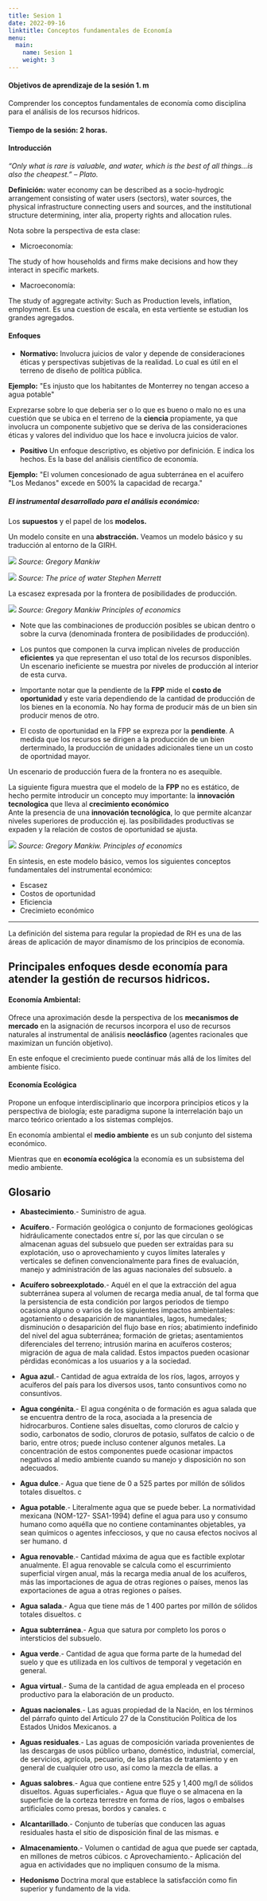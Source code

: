 ```yaml
---
title: Sesion 1
date: 2022-09-16
linktitle: Conceptos fundamentales de Economía
menu:
  main:
    name: Sesion 1
    weight: 3
---
```

#### Objetivos de aprendizaje de la sesión 1.  m

Comprender los conceptos fundamentales de economía como disciplina para el análisis de los recursos hídricos. 

#### Tiempo de la sesión: 2 horas. 


#### Introducción 


*“Only what is rare is valuable, and water, which is the best of all things…is also the cheapest.” – Plato.*

**Definición:** water economy can be described as a socio-hydrogic arrangement consisting of water users (sectors), water sources, the physical
infrastructure connecting users and sources, and the institutional structure determining, inter alia, property rights and allocation rules.

Nota sobre la perspectiva de esta clase: 

+ Microeconomía: 

The study of how households and firms make decisions and how they interact in specific markets.

+ Macroeconomía: 

The study of aggregate activity: Such as Production levels, inflation, employment.
Es una cuestion de escala, en esta vertiente se estudian los grandes agregados.


#### Enfoques 

+ **Normativo:** Involucra juicios de valor y depende de consideraciones éticas y perspectivas subjetivas de la realidad. Lo cual es útil en el terreno de diseño de política pública. 

**Ejemplo:** "Es injusto que los habitantes de Monterrey no tengan acceso a agua potable"

Exprezarse sobre lo que deberia ser o lo  que es bueno o malo no es una cuestión que se ubica en el terreno de la **ciencia** propiamente, ya que involucra un componente subjetivo que se deriva de las consideraciones éticas y valores del individuo que los hace e involucra juicios de valor. 

+ **Positivo** Un enfoque descriptivo, es objetivo por definición. E indica los hechos. Es la base del análisis científico de economía. 

**Ejemplo:** "El volumen concesionado de agua subterránea en el acuifero "Los Medanos" excede en 500%  la capacidad de recarga." 



##### El instrumental desarrollado para el análisis económico:


Los **supuestos** y el papel de los **modelos.**

Un modelo consite en una **abstracción.** Veamos un modelo básico y su traducción al entorno de la GIRH. 

![](/img/circular.jpg)
*Source: Gregory Mankiw*

![](/img/hydrological_model.jpg)
*Source: The price of water Stephen Merrett*


La escasez expresada por la frontera de posibilidades de producción. 

![](/img/PPF.jpg)
*Source: Gregory Mankiw Principles of economics*

+ Note que las combinaciones de producción posibles se ubican dentro o sobre la curva (denominada frontera de posibilidades de producción).

+ Los puntos que componen la curva implican niveles de producción **eficientes** ya que representan el uso total de los recursos disponibles. Un escenario ineficiente se muestra por niveles de producción al interior de esta curva.

+ Importante notar que la pendiente de la **FPP** mide el **costo de oportunidad** y este varia dependiendo de la cantidad de producción de los bienes en la economía. No hay forma de producir más de un bien sin producir menos de otro. 

+ El costo de oportunidad en la FPP se expreza  por la **pendiente**. A medida que los recursos se dirigen a la producción de un bien derterminado, la producción de unidades adicionales tiene un un costo de oportnidad mayor.    

Un escenario de producción fuera de la frontera no es asequible.

La siguiente figura muestra que el modelo de la **FPP** no es estático, de hecho permite introducir un concepto muy importante: la **innovación tecnologica** que lleva al **crecimiento económico**  
Ante la presencia de una **innovación tecnológica**, lo que permite alcanzar niveles superiores de producción ej. las posibilidades productivas se expaden y la relación de costos de oportunidad se ajusta. 

![](/img/PPF2.jpg)
*Source: Gregory Mankiw. Principles of economics* 

En síntesis, en este modelo básico, vemos los siguientes conceptos fundamentales del instrumental económico: 

+ Escasez
+ Costos de oportunidad
+ Eficiencia
+ Crecimieto económico

----------

La definición del sistema para regular la propiedad de RH es una de las áreas de aplicación de mayor dinamísmo de los principios de economía. 


## Principales enfoques desde economía para atender la gestión de recursos hidricos.

#### Economía Ambiental: 

Ofrece una aproximación desde la perspectiva de los **mecanismos de mercado** en la asignación de recursos incorpora el uso de recursos 
naturales al instrumental de análisis 
**neoclásfico** (agentes racionales que maximizan un función objetivo).

En este enfoque el crecimiento 
puede continuar más allá de los límites 
del ambiente físico.


#### Economía Ecológica

Propone un enfoque interdisciplinario que incorpora principios eticos y la perspectiva de biología; este paradigma supone la interrelación bajo un marco teórico orientado a los sistemas 
complejos.

En economía ambiental el **medio ambiente** es un sub conjunto del sistema económico.

Mientras que en **economía ecológica** la economía es un subsistema del medio ambiente.


## Glosario

* **Abastecimiento**.- Suministro de agua.

* **Acuífero**.- Formación geológica o conjunto de formaciones geológicas hidráulicamente conectados
entre sí, por las que circulan o se almacenan aguas
del subsuelo que pueden ser extraídas para su explotación, uso o aprovechamiento y cuyos límites laterales y verticales se definen convencionalmente para fines de evaluación, manejo y administración
de las aguas nacionales del subsuelo. a

* **Acuífero sobreexplotado**.- Aquél en el que la extracción del agua subterránea supera al volumen
de recarga media anual, de tal forma que la persistencia de esta condición por largos periodos de
tiempo ocasiona alguno o varios de los siguientes
impactos ambientales: agotamiento o desaparición
de manantiales, lagos, humedales; disminución o
desaparición del flujo base en ríos; abatimiento indefinido del nivel del agua subterránea; formación
de grietas; asentamientos diferenciales del terreno;
intrusión marina en acuíferos costeros; migración
de agua de mala calidad. Estos impactos pueden
ocasionar pérdidas económicas a los usuarios y a
la sociedad.

* **Agua azul**.- Cantidad de agua extraída de los ríos,
lagos, arroyos y acuíferos del país para los diversos
usos, tanto consuntivos como no consuntivos.

* **Agua congénita**.- El agua congénita o de formación
es agua salada que se encuentra dentro de la roca,
asociada a la presencia de hidrocarburos. Contiene sales disueltas, como cloruros de calcio y sodio,
carbonatos de sodio, cloruros de potasio, sulfatos
de calcio o de bario, entre otros; puede incluso contener algunos metales. La concentración de estos
componentes puede ocasionar impactos negativos
al medio ambiente cuando su manejo y disposición
no son adecuados. 

* **Agua dulce**.- Agua que tiene de 0 a 525 partes por
millón de sólidos totales disueltos. c

* **Agua potable**.- Literalmente agua que se puede beber. La normatividad mexicana (NOM-127-
SSA1-1994) define el agua para uso y consumo humano como aquélla que no contiene contaminantes
objetables, ya sean químicos o agentes infecciosos,
y que no causa efectos nocivos al ser humano. d

* **Agua renovable**.- Cantidad máxima de agua que
es factible explotar anualmente. El agua renovable
se calcula como el escurrimiento superficial virgen
anual, más la recarga media anual de los acuíferos,
más las importaciones de agua de otras regiones
o países, menos las exportaciones de agua a otras
regiones o países.

* **Agua salada**.- Agua que tiene más de 1 400 partes
por millón de sólidos totales disueltos. c

* **Agua subterránea**.- Agua que satura por completo
los poros o intersticios del subsuelo.

* **Agua verde**.- Cantidad de agua que forma parte de
la humedad del suelo y que es utilizada en los cultivos de temporal y vegetación en general.

* **Agua virtual**.- Suma de la cantidad de agua empleada en el proceso productivo para la elaboración
de un producto.

* **Aguas nacionales**.- Las aguas propiedad de la Nación, en los términos del párrafo quinto del Artículo
27 de la Constitución Política de los Estados Unidos
Mexicanos. a

* **Aguas residuales**.- Las aguas de composición variada provenientes de las descargas de usos público
urbano, doméstico, industrial, comercial, de servicios, agrícola, pecuario, de las plantas de tratamiento y en general de cualquier otro uso, así como la
mezcla de ellas. a

* **Aguas salobres**.- Agua que contiene entre 525 y
1,400 mg/l de sólidos disueltos.
Aguas superficiales.- Agua que fluye o se almacena en la superficie de la corteza terrestre en forma
de ríos, lagos o embalses artificiales como presas,
bordos y canales. c

* **Alcantarillado**.- Conjunto de tuberías que conducen las aguas residuales hasta el sitio de disposición
final de las mismas. e

* **Almacenamiento**.- Volumen o cantidad de agua que
puede ser captada, en millones de metros cúbicos. c
Aprovechamiento.- Aplicación del agua en actividades que no impliquen consumo de la misma. 

* **Hedonismo** Doctrina moral que establece la satisfacción como fin superior y fundamento de la vida. 